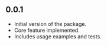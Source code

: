 ## 0.0.1

- Initial version of the package.
- Core feature implemented.
- Includes usage examples and tests.
